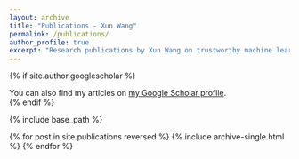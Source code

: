 ```yaml
---
layout: archive
title: "Publications - Xun Wang"
permalink: /publications/
author_profile: true
excerpt: "Research publications by Xun Wang on trustworthy machine learning."
---
```


{% if site.author.googlescholar %}
  <div class="wordwrap">You can also find my articles on <a href="{{site.author.googlescholar}}">my Google Scholar profile</a>.</div>
{% endif %}

{% include base_path %}

{% for post in site.publications reversed %}
  {% include archive-single.html %}
{% endfor %}
